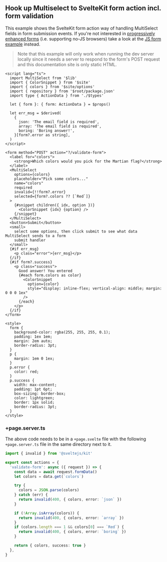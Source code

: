 <script>
  // import hljs from 'highlight.js/lib/common'
  // import 'highlight.js/styles/vs2015.css'
  // import server_code from './+page.server.ts?raw'
</script>

## Hook up Multiselect to SvelteKit form action incl. form validation

This example shows the SvelteKit form action way of handling MultiSelect fields in form submission events. If you're not interested in [progressively enhanced forms](https://kit.svelte.dev/docs/form-actions#progressive-enhancement) (i.e. supporting no-JS browsers) take a look at the [JS form example](form) instead.

> Note that this example will only work when running the dev server locally since it needs
> a server to respond to the form's POST request and this documentation site is only static
> HTML.

```svelte example
<script lang="ts">
  import MultiSelect from '$lib'
  import { ColorSnippet } from '$site'
  import { colors } from '$site/options'
  import { repository } from '$root/package.json'
  import type { ActionData } from './$types'

  let { form }: { form: ActionData } = $props()

  let err_msg = $derived(
    {
      json: 'The email field is required',
      array: 'The email field is required',
      boring: 'Boring answer!',
    }[form?.error as string],
  )
</script>

<form method="POST" action="?/validate-form">
  <label for="colors">
    <strong>Which colors would you pick for the Martian flag?</strong>
  </label>
  <MultiSelect
    options={colors}
    placeholder="Pick some colors..."
    name="colors"
    required
    invalid={!!form?.error}
    selected={form?.colors ?? [`Red`]}
  >
    {#snippet children({ idx, option })}
      <ColorSnippet {idx} {option} />
    {/snippet}
  </MultiSelect>
  <button>Submit</button>
  <small>
    select some options, then click submit to see what data MultiSelect sends to a form
    submit handler
  </small>
  {#if err_msg}
    <p class="error">{err_msg}</p>
  {/if}
  {#if form?.success}
    <p class="success">
      Good answer! You entered
      {#each form.colors as color}
        <ColorSnippet
          option={color}
          style="display: inline-flex; vertical-align: middle; margin: 0 0 0 1ex"
        />
      {/each}
    </p>
  {/if}
</form>

<style>
  form {
    background-color: rgba(255, 255, 255, 0.1);
    padding: 1ex 1em;
    margin: 2em auto;
    border-radius: 3pt;
  }
  p {
    margin: 1em 0 1ex;
  }
  p.error {
    color: red;
  }
  p.success {
    width: max-content;
    padding: 1pt 6pt;
    box-sizing: border-box;
    color: lightgreen;
    border: 1px solid;
    border-radius: 3pt;
  }
</style>
```

### +page.server.ts

The above code needs to be in a `+page.svelte` file with the following `+page.server.ts` file in the same directory next to it.

```ts
import { invalid } from '@sveltejs/kit'

export const actions = {
  'validate-form': async ({ request }) => {
    const data = await request.formData()
    let colors = data.get(`colors`)

    try {
      colors = JSON.parse(colors)
    } catch (err) {
      return invalid(400, { colors, error: `json` })
    }

    if (!Array.isArray(colors)) {
      return invalid(400, { colors, error: `array` })
    }
    if (colors.length === 1 && colors[0] === `Red`) {
      return invalid(400, { colors, error: `boring` })
    }

    return { colors, success: true }
  },
}
```
